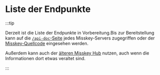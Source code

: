 # Liste der Endpunkte

:::tip

Derzeit ist die Liste der Endpunkte in Vorbereitung.Bis zur Bereitstellung kann auf die [`/api-doc`-Seite](x-mi-web://api-doc) jedes Misskey-Servers zugegriffen oder der [Misskey-Quellcode](https://github.com/misskey-dev/misskey/tree/develop/packages/backend/src/server/api/endpoints) eingesehen werden.

Außerdem kann auch der [älteren Misskey Hub](https://legacy.misskey-hub.net/docs/api/endpoints.html) nutzen, auch wenn die Informationen dort etwas veraltet sind.

:::
